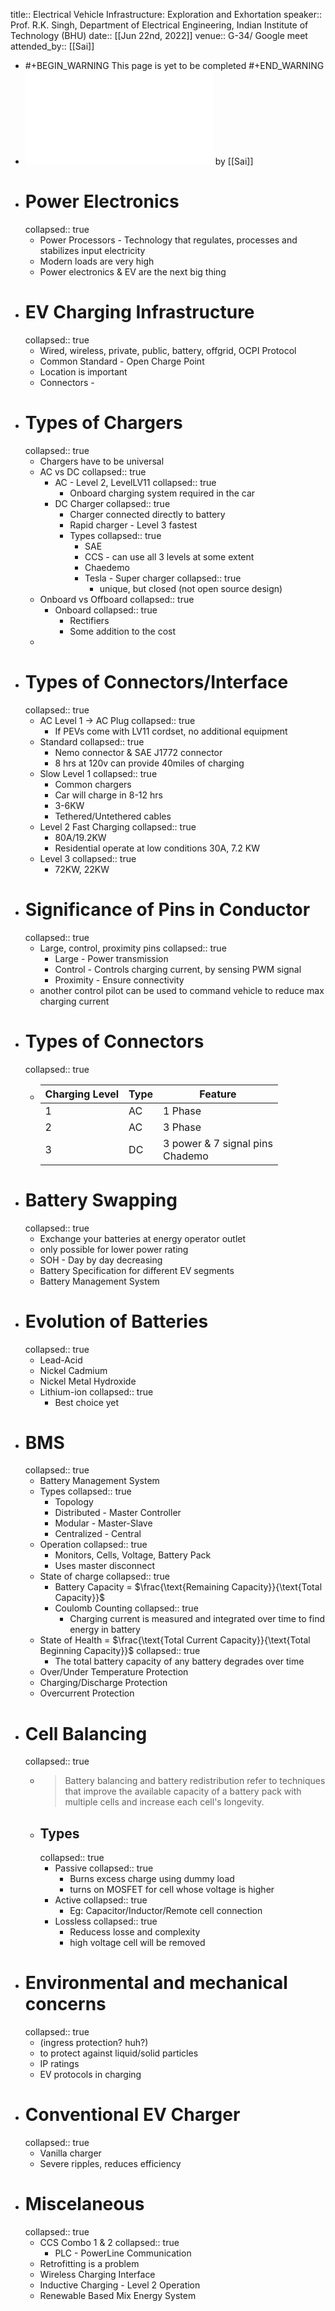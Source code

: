 title:: Electrical Vehicle Infrastructure: Exploration and Exhortation
speaker:: Prof. R.K. Singh, Department of Electrical Engineering, Indian Institute of Technology (BHU)
date:: [[Jun 22nd, 2022]]
venue:: G-34/ Google meet
attended_by:: [[Sai]]

- #+BEGIN_WARNING
  This page is yet to be completed
  #+END_WARNING
- ![Notes for lecture on EV.pdf](../assets/Notes_for_lecture_on_EV_1656699832878_0.pdf) by [[Sai]]
- # Power Electronics
  collapsed:: true
	- Power Processors - Technology that regulates, processes and stabilizes input electricity
	- Modern loads are very high
	- Power electronics & EV are the next big thing
- # EV Charging Infrastructure
  collapsed:: true
	- Wired, wireless, private, public, battery, offgrid, OCPI Protocol
	- Common Standard - Open Charge Point
	- Location is important
	- Connectors -
- # Types of Chargers
  collapsed:: true
	- Chargers have to be universal
	- AC vs DC
	  collapsed:: true
		- AC - Level 2, LevelLV11
		  collapsed:: true
			- Onboard charging system required in the car
		- DC Charger
		  collapsed:: true
			- Charger connected directly to battery
			- Rapid charger - Level 3 fastest
			- Types
			  collapsed:: true
				- SAE
				- CCS - can use all 3 levels at some extent
				- Chaedemo
				- Tesla - Super charger
				  collapsed:: true
					- unique, but closed (not open source design)
	- Onboard vs  Offboard
	  collapsed:: true
		- Onboard
		  collapsed:: true
			- Rectifiers
			- Some addition to the cost
	-
- # Types of Connectors/Interface
  collapsed:: true
	- AC Level 1 $\to$ AC Plug
	  collapsed:: true
		- If PEVs come with LV11 cordset, no additional equipment
	- Standard
	  collapsed:: true
		- Nemo connector & SAE J1772 connector
		- 8 hrs at 120v can provide 40miles of charging
	- Slow Level 1
	  collapsed:: true
		- Common chargers
		- Car will charge in 8-12 hrs
		- 3-6KW
		- Tethered/Untethered cables
	- Level 2 Fast Charging
	  collapsed:: true
		- 80A/19.2KW
		- Residential operate at low conditions 30A, 7.2 KW
	- Level 3
	  collapsed:: true
		- 72KW, 22KW
- # Significance of Pins in Conductor
  collapsed:: true
	- Large, control, proximity pins
	  collapsed:: true
		- Large - Power transmission
		- Control - Controls charging current, by sensing PWM signal
		- Proximity - Ensure connectivity
	- another control pilot can be used to command vehicle to reduce max charging current
- # Types of Connectors
  collapsed:: true
	- |Charging Level|Type|Feature|
	  |--|--|--|
	  |1|AC|1 Phase|
	  |2|AC|3 Phase|
	  |3|DC|3 power & 7 signal pins <br />Chademo|
- # Battery Swapping
  collapsed:: true
	- Exchange your batteries at energy operator outlet
	- only possible for lower power rating
	- SOH - Day by day decreasing
	- Battery Specification for different EV segments
	- Battery Management System
- # Evolution of Batteries
  collapsed:: true
	- Lead-Acid
	- Nickel Cadmium
	- Nickel Metal Hydroxide
	- Lithium-ion
	  collapsed:: true
		- Best choice yet
- # BMS
  collapsed:: true
	- Battery Management System
	- Types
	  collapsed:: true
		- Topology
		- Distributed - Master Controller
		- Modular - Master-Slave
		- Centralized - Central
	- Operation
	  collapsed:: true
		- Monitors, Cells, Voltage, Battery Pack
		- Uses master disconnect
	- State of charge
	  collapsed:: true
		- Battery Capacity = $\frac{\text{Remaining Capacity}}{\text{Total Capacity}}$
		- Coulomb Counting
		  collapsed:: true
			- Charging current is measured and integrated over time to find energy in battery
	- State of Health = $\frac{\text{Total Current Capacity}}{\text{Total Beginning Capacity}}$
	  collapsed:: true
		- The total battery capacity of any battery degrades over time
	- Over/Under Temperature Protection
	- Charging/Discharge Protection
	- Overcurrent Protection
- # Cell Balancing
  collapsed:: true
	- > Battery balancing and battery redistribution refer to techniques that improve the available capacity of a battery pack with multiple cells and increase each cell's longevity.
	- ## Types
	  collapsed:: true
		- Passive
		  collapsed:: true
			- Burns excess charge using dummy load
			- turns on MOSFET for cell whose voltage is higher
		- Active
		  collapsed:: true
			- Eg: Capacitor/Inductor/Remote cell connection
		- Lossless
		  collapsed:: true
			- Reducess losse and complexity
			- high voltage cell will be removed
- # Environmental and mechanical concerns
  collapsed:: true
	- (ingress protection? huh?)
	- to protect against liquid/solid particles
	- IP ratings
	- EV protocols in charging
- # Conventional EV Charger
  collapsed:: true
	- Vanilla charger
	- Severe ripples, reduces efficiency
- # Miscelaneous
  collapsed:: true
	- CCS Combo 1 & 2
	  collapsed:: true
		- PLC - PowerLine Communication
	- Retrofitting is a problem
	- Wireless Charging Interface
	- Inductive Charging - Level 2 Operation
	- Renewable Based Mix Energy System